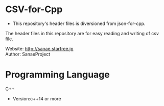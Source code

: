 # CSV-for-Cpp

* This repository's header files is diversioned from json-for-cpp.  

The header files in this repository are for easy reading and writing of csv file. 
 
Website: http://sanae.starfree.jp  
Author: SanaeProject

# Programming Language

C++

* Version:c++14 or more
